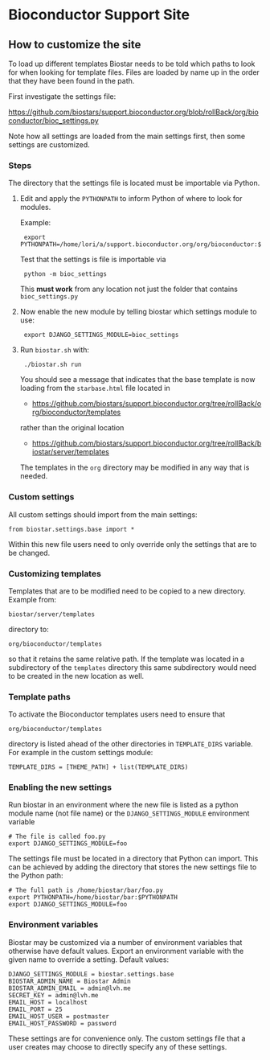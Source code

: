 # Bioconductor Support Site

## How to customize the site

To load up different templates Biostar needs to be told which paths to look for when looking for template files.
Files are loaded by name up in the order that they have been found in the path.

First investigate the settings file:

https://github.com/biostars/support.bioconductor.org/blob/rollBack/org/bioconductor/bioc_settings.py

Note how all settings are loaded from the main settings first, then some settings are customized.

### Steps

The directory that the settings file is located must be importable via Python.

1. Edit and apply the `PYTHONPATH` to inform Python of where to look for modules.

     Example:

        export PYTHONPATH=/home/lori/a/support.bioconductor.org/org/bioconductor:$PYTHONPATH

     Test that the settings is file is importable via

        python -m bioc_settings

     This **must work** from any location not just the folder that contains `bioc_settings.py`

2. Now enable the new module by telling biostar which settings module to use:

        export DJANGO_SETTINGS_MODULE=bioc_settings

3. Run `biostar.sh` with:

        ./biostar.sh run

    You should see a message that indicates that the base template is now loading from
the `starbase.html` file located in

    * https://github.com/biostars/support.bioconductor.org/tree/rollBack/org/bioconductor/templates

    rather than the original location

    * https://github.com/biostars/support.bioconductor.org/tree/rollBack/biostar/server/templates

    The templates in the `org` directory may be modified in any way that is needed.

### Custom settings

All custom settings should import from the main settings:

    from biostar.settings.base import *
    
Within this new file users need to only override only the settings that are to be changed.

### Customizing templates

Templates that are to be modified need to be copied to a new directory. Example from:

    biostar/server/templates 
    
directory to:

    org/bioconductor/templates

so that it retains the same relative path.  If the template was located
in a subdirectory of the `templates` directory this same
subdirectory would need to be created in the new location as well.

### Template paths

To activate the Bioconductor templates users need to ensure that

    org/bioconductor/templates

directory is listed ahead of the other directories in `TEMPLATE_DIRS` variable.
For example in the custom settings module:
    
    TEMPLATE_DIRS = [THEME_PATH] + list(TEMPLATE_DIRS)

### Enabling the new settings

Run biostar in an environment where the new file is listed as a python module name 
(not file name) or the `DJANGO_SETTINGS_MODULE` environment variable

    # The file is called foo.py
    export DJANGO_SETTINGS_MODULE=foo

The settings file must be located in a directory that Python can import. This can 
be achieved by adding the directory that stores the new settings file to the Python path:
    
    # The full path is /home/biostar/bar/foo.py
    export PYTHONPATH=/home/biostar/bar:$PYTHONPATH
    export DJANGO_SETTINGS_MODULE=foo

### Environment variables

Biostar may be customized via a number of environment variables that otherwise 
have default values. Export an environment variable with the given name to
override a setting. Default values:

    DJANGO_SETTINGS_MODULE = biostar.settings.base
    BIOSTAR_ADMIN_NAME = Biostar Admin
    BIOSTAR_ADMIN_EMAIL = admin@lvh.me
    SECRET_KEY = admin@lvh.me
    EMAIL_HOST = localhost
    EMAIL_PORT = 25
    EMAIL_HOST_USER = postmaster
    EMAIL_HOST_PASSWORD = password

These settings are for convenience only. The custom settings file that a user
creates may choose to directly specify any of these settings.
